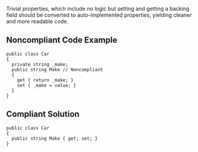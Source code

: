 Trivial properties, which include no logic but setting and getting a backing field should be converted to auto-implemented properties, yielding cleaner and more readable code.
 
## Noncompliant Code Example

    public class Car
    {
      private string _make;
      public string Make // Noncompliant
      {
        get { return _make; }
        set { _make = value; }
      }
    }

## Compliant Solution

    public class Car
    {
      public string Make { get; set; }
    }
